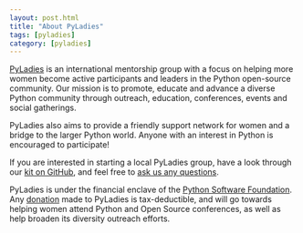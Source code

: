 ```yaml
---
layout: post.html
title: "About PyLadies"
tags: [pyladies]
category: [pyladies]
---
```


[PyLadies][homepage] is an international mentorship group with a focus on helping more women become active participants and leaders in the Python open-source community. Our mission is to promote, educate and advance a diverse Python community through outreach, education, conferences, events and social gatherings.

PyLadies also aims to provide a friendly support network for women and a bridge to the larger Python world. Anyone with an interest in Python is encouraged to participate!

If you are interested in starting a local PyLadies group, have a look through our [kit on GitHub][kit], and feel free to [ask us any questions][email].

PyLadies is under the financial enclave of the [Python Software Foundation][psf]. Any [donation][donate] made to PyLadies is tax-deductible, and will go towards helping women attend Python and Open Source conferences, as well as help broaden its diversity outreach efforts.


[homepage]: http://pyladies.com
[kit]: http://github.com/pyladies/pyladies-kit
[email]: mailto:info@pyladies.com
[donate]: https://psfmember.org/civicrm/contribute/transact?reset=1&id=6
[psf]: http://www.python.org/psf